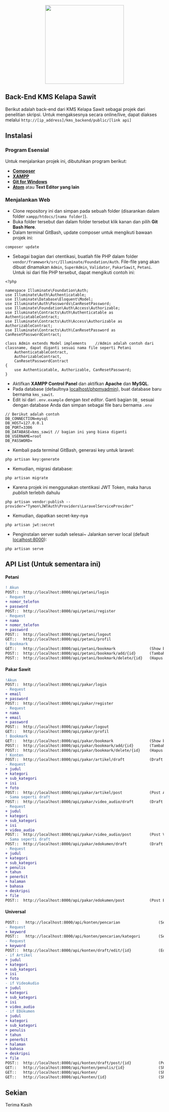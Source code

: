 <p align="center"><img src="https://thumbs.gfycat.com/CheerfulDazzlingChinchilla-size_restricted.gif" height=250px></p>


## Back-End KMS Kelapa Sawit

Berikut adalah back-end dari KMS Kelapa Sawit sebagai projek dari penelitian skripsi. Untuk mengaksesnya secara online/live, dapat diakses melalui ```http://[ip_address]/kms_backend/public/[link api]```

## Instalasi 

### Program Esensial
Untuk menjalankan projek ini, dibutuhkan program berikut:

- **[Composer](https://getcomposer.org/download/)**
- **[XAMPP](https://www.apachefriends.org/download.html)**
- **[Git for Windows](https://gitforwindows.org/)**
- **[Atom](https://atom.io/)** atau **Text Editor yang lain**

### Menjalankan Web

- Clone repository ini dan simpan pada sebuah folder (disarankan dalam folder ```xampp/htdocs/[nama folder]```).
- Buka folder tersebut dan dalam folder tersebut klik kanan dan pilih **Git Bash Here**.
- Dalam terminal GitBash, update composer untuk mengikuti bawaan projek ini:
```
composer update
```
- Sebagai bagian dari otentikasi, buatlah file PHP dalam folder ```vendor/framework/src/Illuminate/Foundation/Auth```. File-file yang akan dibuat dinamakan ```Admin```, ```SuperAdmin```, ```Validator```, ```PakarSawit```, ```Petani```. Untuk isi dari file PHP tersebut, dapat mengikuti contoh ini:
```
<?php

namespace Illuminate\Foundation\Auth;
use Illuminate\Auth\Authenticatable;
use Illuminate\Database\Eloquent\Model;
use Illuminate\Auth\Passwords\CanResetPassword;
use Illuminate\Foundation\Auth\Access\Authorizable;
use Illuminate\Contracts\Auth\Authenticatable as AuthenticatableContract;
use Illuminate\Contracts\Auth\Access\Authorizable as AuthorizableContract;
use Illuminate\Contracts\Auth\CanResetPassword as CanResetPasswordContract;

class Admin extends Model implements    //Admin adalah contoh dari classname, dapat diganti sesuai nama file seperti Petani
    AuthenticatableContract,
    AuthorizableContract,
    CanResetPasswordContract
{
    use Authenticatable, Authorizable, CanResetPassword;
}
```
- Aktifkan **XAMPP Control Panel** dan aktifkan **Apache** dan **MySQL**.
- Pada database (defaultnya [localhost/phpmyadmin](http://localhost/phpmyadmin)), buat database baru bernama `kms_sawit`.
- Edit isi dari `.env.example` dengan *text editor*. Ganti bagian `DB_` sesuai dengan database Anda dan simpan sebagai file baru bernama `.env`
```
// Berikut adalah contoh
DB_CONNECTION=mysql
DB_HOST=127.0.0.1
DB_PORT=3306
DB_DATABASE=kms_sawit // bagian ini yang biasa diganti
DB_USERNAME=root
DB_PASSWORD=
```
- Kembali pada terminal GitBash, generasi key untuk laravel:
```
php artisan key:generate
```
- Kemudian, migrasi database:
```
php artisan migrate
```
- Karena projek ini menggunakan otentikasi JWT Token, maka harus *publish* terlebih dahulu
```
php artisan vendor:publish --provider="Tymon\JWTAuth\Providers\LaravelServiceProvider"
```
- Kemudian, dapatkan secret-key-nya
```
php artisan jwt:secret
```
- Penginstalan server sudah selesai~ Jalankan server local (default [localhost:8000](http://localhost:8000/)):
```
php artisan serve
```

## API List (Untuk sementara ini)

#### Petani
```diff
! Akun
POST::  http://localhost:8000/api/petani/login
- Request
+ nomor_telefon
+ password
POST::  http://localhost:8000/api/petani/register
- Request
+ nama
+ nomor_telefon
+ password
POST::  http://localhost:8000/api/petani/logout
GET::   http://localhost:8000/api/petani/profil
! Bookmark
GET::   http://localhost:8000/api/petani/bookmark               (Show bookmark)
POST::  http://localhost:8000/api/petani/bookmark/add/{id}      (Tambah bookmark, id adalah id dari konten)
POST::  http://localhost:8000/api/petani/bookmark/delete/{id}   (Hapus bookmark, id adalah id dari konten)
```

#### Pakar Sawit
```diff
!Akun
POST::  http://localhost:8000/api/pakar/login
- Request
+ email
+ password
POST::  http://localhost:8000/api/pakar/register
- Request
+ nama
+ email
+ password
POST::  http://localhost:8000/api/pakar/logout
GET::   http://localhost:8000/api/pakar/profil
! Bookmark
GET::   http://localhost:8000/api/pakar/bookmark                (Show bookmark)
POST::  http://localhost:8000/api/pakar/bookmark/add/{id}       (Tambah bookmark, id adalah id dari konten)
POST::  http://localhost:8000/api/pakar/bookmark/delete/{id}    (Hapus bookmark, id adalah id dari konten)
! Konten
POST::  http://localhost:8000/api/pakar/artikel/draft           (Draft Artikel)
- Request
+ judul
+ kategori
+ sub_kategori
+ isi
+ foto
POST::  http://localhost:8000/api/pakar/artikel/post            (Post Artikel)
- Sama seperti draft
POST::  http://localhost:8000/api/pakar/video_audio/draft       (Draft Video/Audio)
- Request
+ judul
+ kategori
+ sub_kategori
+ isi
+ video_audio
POST::  http://localhost:8000/api/pakar/video_audio/post        (Post Video/Audio)
- Sama seperti draft
POST::  http://localhost:8000/api/pakar/edokumen/draft          (Draft E-Dokumen)
- Request
+ judul
+ kategori
+ sub_kategori
+ penulis
+ tahun
+ penerbit
+ halaman
+ bahasa
+ deskripsi
+ file
POST::  http://localhost:8000/api/pakar/edokumen/post           (Post E-Dokumen)
```

#### Universal
```diff
POST::   http://localhost:8000/api/konten/pencarian                 (Search biasa)
- Request
+ keyword
POST::   http://localhost:8000/api/konten/pencarian/kategori        (Search kategori)
- Request
+ keyword
POST::  http://localhost:8000/api/konten/draft/edit/{id}            (Edit draft, tergantung tipe konten Artikel/Video/Edoks)
- if Artikel
+ judul
+ kategori
+ sub_kategori
+ isi
+ foto
- if VideoAudio
+ judul
+ kategori
+ sub_kategori
+ isi
+ video_audio
- if EDokumen
+ judul
+ kategori
+ sub_kategori
+ penulis
+ tahun
+ penerbit
+ halaman
+ bahasa
+ deskripsi
+ file
POST::  http://localhost:8000/api/konten/draft/post/{id}            (Post Draft, id adalah id dari konten)
GET::   http://localhost:8000/api/konten/penulis/{id}               (Show konten dari penulis, id adalah id dari penulis)
GET::   http://localhost:8000/api/konten/                           (Show all konten)
GET::   http://localhost:8000/api/konten/{id}                       (Show isi konten)
```
## Sekian

Terima Kasih
